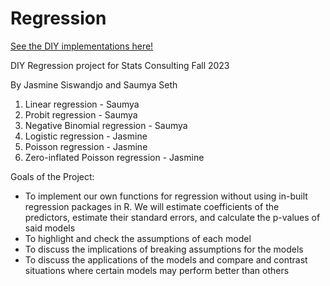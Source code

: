 # Regression

[See the DIY implementations here!](https://diy-regression-stats.netlify.app/)

DIY Regression project for Stats Consulting Fall 2023

By Jasmine Siswandjo and Saumya Seth

1. Linear regression - Saumya
2. Probit regression - Saumya
3. Negative Binomial regression - Saumya
4. Logistic regression - Jasmine
5. Poisson regression - Jasmine
6. Zero-inflated Poisson regression - Jasmine

Goals of the Project:

- To implement our own functions for regression without using in-built regression packages in R. We will estimate coefficients of the predictors, estimate their standard errors, and calculate the p-values of said models
- To highlight and check the assumptions of each model
- To discuss the implications of breaking assumptions for the models
- To discuss the applications of the models and compare and contrast situations where certain models may perform better than others
